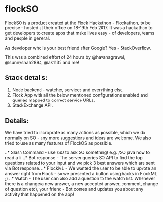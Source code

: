 # flockSO

FlockSO is a product created at the Flock Hackathon - Flockathon, to be precise - hosted at their office on 18-19th Feb 2017.
It was a hackathon to get developers to create apps that make lives easy - of developers, teams and people in general. 

As developer who is your best friend after Google? Yes - StackOverflow.

This was a combined effort of 24 hours by @havanagrawal, @sunnyshah2894, @ak1132 and me!

## Stack details:
1. Node backend - watcher, services and everything else.
2. Flock App with all the below mentioned configurations enabled and queries mapped to correct service URLs. 
3. StackExchange API.

## Details:
We have tried to incroprate as many actions as possible, which we do normally on SO - any more suggestions and ideas are welcome. 
We also tried to use as many features of FlockOS as possible.

..* Slash Command - use /SO to ask SO something! e.g. /SO java how to read a fi
..* Bot response - The server queries SO API to find the top questions related to your input and we pick 3 best answers which are sent via Bot response. 
..* FlockML - We wanted the user to be able to upvote an answer right from Flock - so we presented a button using hacks in FlockML ;)
..* Watch - The user can also add a question to the watch list. Whenever there is a change(a new answer, a new accepted answer, comment, change of question etc), your friend - Bot comes and updates you about any activity that happened on the app!





